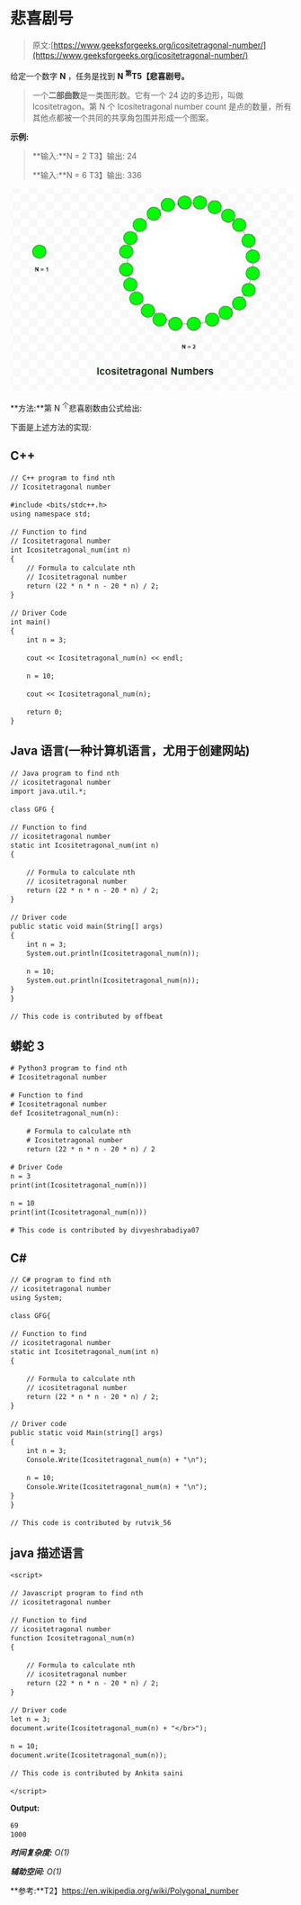 # 悲喜剧号

> 原文:[https://www.geeksforgeeks.org/icositetragonal-number/](https://www.geeksforgeeks.org/icositetragonal-number/)

给定一个数字 **N** ，任务是找到 **N <sup>第</sup>T5【悲喜剧号。**

> 一个**二部曲数**是一类图形数。它有一个 24 边的多边形，叫做 Icositetragon。第 N 个 Icositetragonal number count 是点的数量，所有其他点都被一个共同的共享角包围并形成一个图案。

**示例:**

> **输入:**N = 2
> T3】输出: 24
> 
> **输入:**N = 6
> T3】输出: 336

![](img/a63312fc7e49f05a2c3f20c083f748f9.png)

**方法:**第 N <sup>个</sup>悲喜剧数由公式给出:

下面是上述方法的实现:

## C++

```
// C++ program to find nth
// Icositetragonal number

#include <bits/stdc++.h>
using namespace std;

// Function to find
// Icositetragonal number
int Icositetragonal_num(int n)
{
    // Formula to calculate nth
    // Icositetragonal number
    return (22 * n * n - 20 * n) / 2;
}

// Driver Code
int main()
{
    int n = 3;

    cout << Icositetragonal_num(n) << endl;

    n = 10;

    cout << Icositetragonal_num(n);

    return 0;
}
```

## Java 语言(一种计算机语言，尤用于创建网站)

```
// Java program to find nth
// icositetragonal number
import java.util.*;

class GFG {

// Function to find
// icositetragonal number
static int Icositetragonal_num(int n)
{

    // Formula to calculate nth
    // icositetragonal number
    return (22 * n * n - 20 * n) / 2;
}

// Driver code
public static void main(String[] args)
{
    int n = 3;
    System.out.println(Icositetragonal_num(n));

    n = 10;
    System.out.println(Icositetragonal_num(n));
}
}

// This code is contributed by offbeat
```

## 蟒蛇 3

```
# Python3 program to find nth
# Icositetragonal number

# Function to find
# Icositetragonal number
def Icositetragonal_num(n):

    # Formula to calculate nth
    # Icositetragonal number
    return (22 * n * n - 20 * n) / 2

# Driver Code
n = 3
print(int(Icositetragonal_num(n)))

n = 10
print(int(Icositetragonal_num(n)))

# This code is contributed by divyeshrabadiya07
```

## C#

```
// C# program to find nth
// icositetragonal number
using System;

class GFG{

// Function to find
// icositetragonal number
static int Icositetragonal_num(int n)
{

    // Formula to calculate nth
    // icositetragonal number
    return (22 * n * n - 20 * n) / 2;
}

// Driver code
public static void Main(string[] args)
{
    int n = 3;
    Console.Write(Icositetragonal_num(n) + "\n");

    n = 10;
    Console.Write(Icositetragonal_num(n) + "\n");
}
}

// This code is contributed by rutvik_56
```

## java 描述语言

```
<script>

// Javascript program to find nth
// icositetragonal number

// Function to find
// icositetragonal number
function Icositetragonal_num(n)
{

    // Formula to calculate nth
    // icositetragonal number
    return (22 * n * n - 20 * n) / 2;
}

// Driver code
let n = 3;
document.write(Icositetragonal_num(n) + "</br>");

n = 10;
document.write(Icositetragonal_num(n));

// This code is contributed by Ankita saini

</script>
```

**Output:** 

```
69
1000
```

***时间复杂度:** O(1)*

***辅助空间:** O(1)*

**参考:**T2】https://en.wikipedia.org/wiki/Polygonal_number